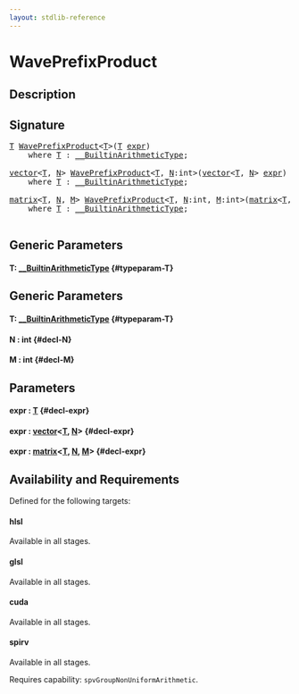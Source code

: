 ```yaml
---
layout: stdlib-reference
---
```


# WavePrefixProduct

## Description





## Signature 

<pre>
<a href="/stdlib-reference/global-decls/WavePrefixProduct#typeparam-T" class="code_type">T</a> <a href="/stdlib-reference/global-decls/WavePrefixProduct">WavePrefixProduct</a>&lt;<a href="/stdlib-reference/global-decls/WavePrefixProduct#typeparam-T" class="code_type">T</a>&gt;(<a href="/stdlib-reference/global-decls/WavePrefixProduct#typeparam-T" class="code_type">T</a> <a href="/stdlib-reference/global-decls/WavePrefixProduct#decl-expr" class="code_param">expr</a>)
    <span class='code_keyword'>where</span> <a href="/stdlib-reference/global-decls/WavePrefixProduct#typeparam-T" class="code_type">T</a> : <a href="/stdlib-reference/interfaces/BuiltinArithmeticType/index">__BuiltinArithmeticType</a>;

<a href="/stdlib-reference/types/vector/index">vector</a>&lt;<a href="/stdlib-reference/global-decls/WavePrefixProduct#typeparam-T" class="code_type">T</a>, <a href="/stdlib-reference/global-decls/WavePrefixProduct#decl-N" class="code_var">N</a>&gt; <a href="/stdlib-reference/global-decls/WavePrefixProduct">WavePrefixProduct</a>&lt;<a href="/stdlib-reference/global-decls/WavePrefixProduct#typeparam-T" class="code_type">T</a>, <a href="/stdlib-reference/global-decls/WavePrefixProduct#decl-N" class="code_var">N</a>:<span class="code_keyword">int</span>&gt;(<a href="/stdlib-reference/types/vector/index">vector</a>&lt;<a href="/stdlib-reference/global-decls/WavePrefixProduct#typeparam-T" class="code_type">T</a>, <a href="/stdlib-reference/global-decls/WavePrefixProduct#decl-N" class="code_var">N</a>&gt; <a href="/stdlib-reference/global-decls/WavePrefixProduct#decl-expr" class="code_param">expr</a>)
    <span class='code_keyword'>where</span> <a href="/stdlib-reference/global-decls/WavePrefixProduct#typeparam-T" class="code_type">T</a> : <a href="/stdlib-reference/interfaces/BuiltinArithmeticType/index">__BuiltinArithmeticType</a>;

<a href="/stdlib-reference/types/matrix/index">matrix</a>&lt;<a href="/stdlib-reference/global-decls/WavePrefixProduct#typeparam-T" class="code_type">T</a>, <a href="/stdlib-reference/global-decls/WavePrefixProduct#decl-N" class="code_var">N</a>, <a href="/stdlib-reference/global-decls/WavePrefixProduct#decl-M" class="code_var">M</a>&gt; <a href="/stdlib-reference/global-decls/WavePrefixProduct">WavePrefixProduct</a>&lt;<a href="/stdlib-reference/global-decls/WavePrefixProduct#typeparam-T" class="code_type">T</a>, <a href="/stdlib-reference/global-decls/WavePrefixProduct#decl-N" class="code_var">N</a>:<span class="code_keyword">int</span>, <a href="/stdlib-reference/global-decls/WavePrefixProduct#decl-M" class="code_var">M</a>:<span class="code_keyword">int</span>&gt;(<a href="/stdlib-reference/types/matrix/index">matrix</a>&lt;<a href="/stdlib-reference/global-decls/WavePrefixProduct#typeparam-T" class="code_type">T</a>, <a href="/stdlib-reference/global-decls/WavePrefixProduct#decl-N" class="code_var">N</a>, <a href="/stdlib-reference/global-decls/WavePrefixProduct#decl-M" class="code_var">M</a>&gt; <a href="/stdlib-reference/global-decls/WavePrefixProduct#decl-expr" class="code_param">expr</a>)
    <span class='code_keyword'>where</span> <a href="/stdlib-reference/global-decls/WavePrefixProduct#typeparam-T" class="code_type">T</a> : <a href="/stdlib-reference/interfaces/BuiltinArithmeticType/index">__BuiltinArithmeticType</a>;

</pre>

## Generic Parameters

#### T: [\_\_BuiltinArithmeticType](/stdlib-reference/interfaces/BuiltinArithmeticType/index) {#typeparam-T}

## Generic Parameters

#### T: [\_\_BuiltinArithmeticType](/stdlib-reference/interfaces/BuiltinArithmeticType/index) {#typeparam-T}
#### N  : int {#decl-N}
#### M  : int {#decl-M}

## Parameters

#### expr  : [T](/stdlib-reference/global-decls/WavePrefixProduct#typeparam-T) {#decl-expr}
#### expr  : [vector](/stdlib-reference/types/vector/index)\<[T](/stdlib-reference/types/vector/index#typeparam-T), [N](/stdlib-reference/types/vector/index#decl-N)\> {#decl-expr}
#### expr  : [matrix](/stdlib-reference/types/matrix/index)\<[T](/stdlib-reference/types/matrix/T), [N](/stdlib-reference/types/matrix/index#decl-N), [M](/stdlib-reference/types/matrix/index#decl-M)\> {#decl-expr}

## Availability and Requirements

Defined for the following targets:

#### hlsl
Available in all stages.

#### glsl
Available in all stages.

#### cuda
Available in all stages.

#### spirv
Available in all stages.

Requires capability: `spvGroupNonUniformArithmetic`.


